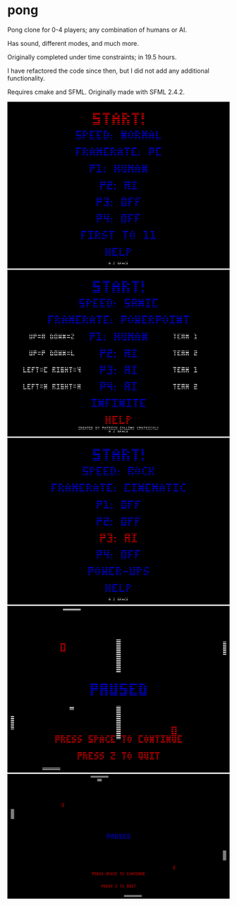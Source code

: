 # pong
Pong clone for 0-4 players; any combination of humans or AI.

Has sound, different modes, and much more.

Originally completed under time constraints; in 19.5 hours.

I have refactored the code since then, but I did not add any additional functionality.

Requires cmake and SFML. Originally made with SFML 2.4.2.

![menu_1](https://raw.githubusercontent.com/Patricol/pong/master/screenshots/menu_1.png)
![menu_2](https://raw.githubusercontent.com/Patricol/pong/master/screenshots/menu_2.png)
![menu_3](https://raw.githubusercontent.com/Patricol/pong/master/screenshots/menu_3.png)
![gameplay](https://raw.githubusercontent.com/Patricol/pong/master/screenshots/gameplay.png)
![1080p](https://raw.githubusercontent.com/Patricol/pong/master/screenshots/1080p.png)
